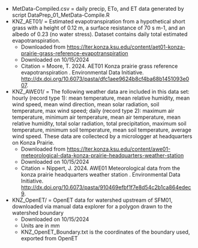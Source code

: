  - MetData-Compiled.csv = daily precip, ETo, and ET data generated by script DataPrep_01_MetData-Compile.R
 - KNZ_AET01/ = Estimated evapotranspiration from a hypothetical short grass with a height of 0.12 m, a surface resistance of 70 s m-1, and an albedo of 0.23 (no water stress). Dataset contains daily total estimated evapotranspiration.
	- Downloaded from https://lter.konza.ksu.edu/content/aet01-konza-prairie-grass-reference-evapotranspiration
	- Downloaded on 10/15/2024
	- Citation = Moore, T. 2024. AET01 Konza prairie grass reference evapotranspiration . Environmental Data Initiative. http://dx.doi.org/10.6073/pasta/dfc1aee9624b8cf4ba68b1451093e007.
 - KNZ_AWE01/ = The following weather data are included in this data set: hourly (record type 1): mean temperature, mean relative humidity, mean wind speed, mean wind direction, mean solar radiation, soil temperature, max wind speed; daily (record type 2): maximum air temperature, minimum air temperature, mean air temperature, mean relative humidity, total solar radiation, total precipitation, maximum soil temperature, minimum soil temperature, mean soil temperature, average wind speed. These data are collectecd by a micrologger at headquarters on Konza Prairie.
	- Downloaded from https://lter.konza.ksu.edu/content/awe01-meteorological-data-konza-prairie-headquarters-weather-station
	- Downloaded on 10/15/2024
	- Citation = Nippert, J. 2024. AWE01 Meteorological data from the konza prairie headquarters weather station . Environmental Data Initiative. http://dx.doi.org/10.6073/pasta/910469efbf1f7e8d54c2b1ca864edec9.
 - KNZ_OpenET/ = OpenET data for watershed upstream of SFM01, downloaded via manual data explorer for a polygon drawn to the watershed boundary
	- Downloaded on 10/15/2024
	- Units are in mm
	- KNZ_OpenET_Boundary.txt is the coordinates of the boundary used, exported from OpenET